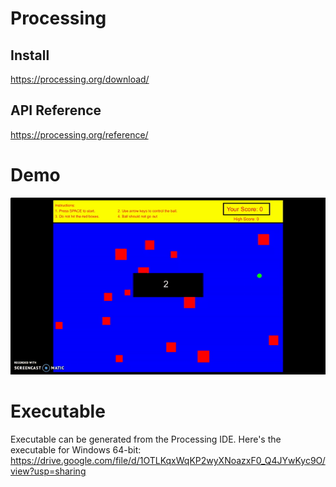 # Processing

## Install
https://processing.org/download/

## API Reference

https://processing.org/reference/

# Demo
![Demo](https://github.com/amogh94/Processing-Game/blob/master/demo.gif "Demo")

# Executable

Executable can be generated from the Processing IDE.
Here's the executable for Windows 64-bit:
https://drive.google.com/file/d/1OTLKqxWqKP2wyXNoazxF0_Q4JYwKyc9O/view?usp=sharing
